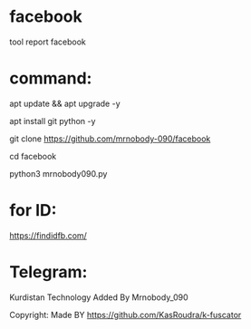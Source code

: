 # facebook
tool report facebook

# command:

apt update && apt upgrade -y

apt install git python -y

git clone https://github.com/mrnobody-090/facebook

cd facebook

python3 mrnobody090.py



# for ID:
https://findidfb.com/


# Telegram:
Kurdistan Technology
Added By Mrnobody_090

Copyright:
Made BY
https://github.com/KasRoudra/k-fuscator
